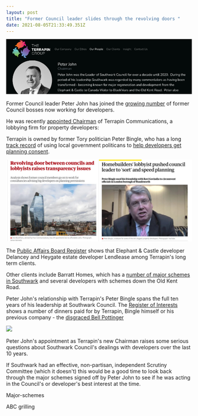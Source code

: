 ```yaml
---
layout: post
title: "Former Council leader slides through the revolving doors "
date: 2021-08-05T21:33:49.351Z
---
```

![](/img/pjterrapin.png)

Former Council leader Peter John has joined the [growing number](https://www.35percent.org/revolving-doors/) of former Council bosses now working for developers.

He was recently [appointed Chairman](https://www.terrapingroup.co.uk/ourPeople/17) of Terrapin Communications, a lobbying firm for property developers:

Terrapin is owned by former Tory politician Peter Bingle, who has a long [track record](https://www.theguardian.com/uk-news/2018/sep/13/home-builders-lobbyist-pushed-council-leader-to-sort-and-speed-planning) of using local government politicans to [help developers get planning consent](https://www.theguardian.com/uk-news/2018/sep/13/home-builders-lobbyist-pushed-council-leader-to-sort-and-speed-planning).

![](/img/terrapincomp.jpg)

The [Public Affairs Board Register](https://register.prca.org.uk/register/previous-registers/) shows that Elephant & Castle developer Delancey and Heygate estate developer Lendlease among Terrapin's long term clients.

Other clients include Barratt Homes, which has a [number of major schemes in Southwark](https://www.35percent.org/blackfriars-circus/) and several developers with schemes down the Old Kent Road.

Peter John's relationship with Terrapin's Peter Bingle spans the full ten years of his leadership at Southwark Council. The [Register of Interests](https://moderngov.southwark.gov.uk/mgDeclarationSubmission.aspx?UID=189&HID=1954&FID=0&HPID=0) shows a number of dinners paid for by Terrapin, Bingle himself or his previous company - the [disgraced Bell Pottinger](https://www.bbc.co.uk/news/business-41245719)

![](https://southwarknotes.files.wordpress.com/2020/11/pj-bingle-1-2.jpg?w=768)

Peter John's appointment as Terrapin's new Chairman raises some serious questions about Southwark Council's dealings with developers over the last 10 years. 

If Southwark had an effective, non-partisan, independent Scrutiny Committee (which it doesn't) this would be a good time to look back through the major schemes signed off by Peter John to see if he was acting in the Council's or developer's best interest at the time.



Major-schemes

ABC grilling